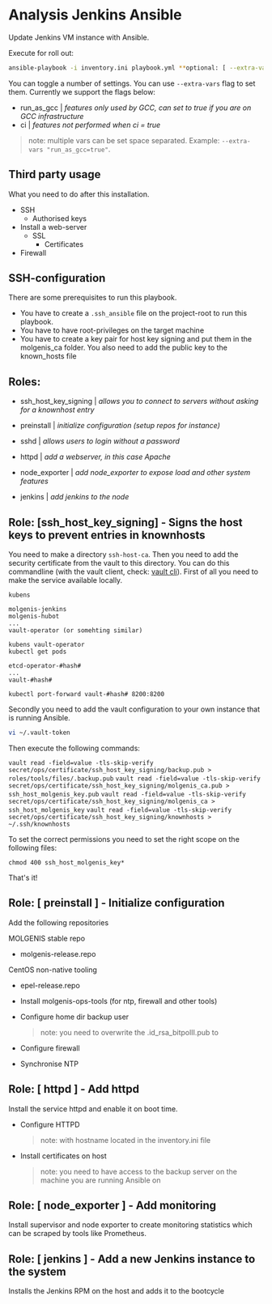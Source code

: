 # Analysis Jenkins Ansible

Update Jenkins VM instance with Ansible.

Execute for roll out:

```bash
ansible-playbook -i inventory.ini playbook.yml **optional: [ --extra-vars "run_as_gcc=true" ]**
```

You can toggle a number of settings. You can use ```--extra-vars``` flag to set them. Currently we support the flags below: 
* run_as_gcc | *features only used by GCC, can set to true if you are on GCC infrastructure*
* ci | *features not performed when ci = true*

> note: multiple vars can be set space separated. Example: ```--extra-vars "run_as_gcc=true"```.

## Third party usage
What you need to do after this installation.

- SSH
  - Authorised keys
- Install a web-server
  - SSL
    - Certificates
- Firewall

## SSH-configuration
There are some prerequisites to run this playbook.

- You have to create a ```.ssh_ansible``` file on the project-root to run this playbook. 
- You have to have root-privileges on the target machine
- You have to create a key pair for host key signing and put them in the molgenis_ca folder. You also need to add the public key to the known_hosts file

## Roles:

- ssh_host_key_signing | *allows you to connect to servers without asking for a knownhost entry*

- preinstall | *initialize configuration (setup repos for instance)*
- sshd | *allows users to login without a password*
- httpd | *add a webserver, in this case Apache*
- node_exporter | *add node_exporter to expose load and other system features*
- jenkins | *add jenkins to the node*

## Role: [ssh_host_key_signing] - Signs the host keys to prevent entries in knownhosts
You need to make a directory ```ssh-host-ca```. Then you need to add the security certificate from the vault to this directory.
You can do this commandline (with the vault client, check: [vault cli](https://www.vaultproject.io/docs/commands/)). 
First of all you need to make the service available locally.

```
kubens

molgenis-jenkins
molgenis-hubot
...
vault-operator (or somehting similar)

kubens vault-operator
kubectl get pods

etcd-operator-#hash#
...
vault-#hash#

kubectl port-forward vault-#hash# 8200:8200
```

Secondly you need to add the vault configuration to your own instance that is running Ansible. 

```bash
vi ~/.vault-token
```

Then execute the following commands:

```vault read -field=value -tls-skip-verify secret/ops/certificate/ssh_host_key_signing/backup.pub > roles/tools/files/.backup.pub```
```vault read -field=value -tls-skip-verify secret/ops/certificate/ssh_host_key_signing/molgenis_ca.pub > ssh_host_molgenis_key.pub```
```vault read -field=value -tls-skip-verify secret/ops/certificate/ssh_host_key_signing/molgenis_ca > ssh_host_molgenis_key``` 
```vault read -field=value -tls-skip-verify secret/ops/certificate/ssh_host_key_signing/knownhosts > ~/.ssh/knownhosts```

To set the correct permissions you need to set the right scope on the following files:

```chmod 400 ssh_host_molgenis_key*```

That's it!

## Role: [ preinstall ] - Initialize configuration
Add the following repositories

MOLGENIS stable repo
* molgenis-release.repo

CentOS non-native tooling
* epel-release.repo

* Install molgenis-ops-tools (for ntp, firewall and other tools)
* Configure home dir backup user
  >note: you need to overwrite the .id_rsa_bitpolII.pub to 
* Configure firewall
* Synchronise NTP

## Role: [ httpd ] - Add httpd

Install the service httpd and enable it on boot time.

* Configure HTTPD 
  >note: with hostname located in the inventory.ini file
* Install certificates on host
  >note: you need to have access to the backup server on the machine you are running Ansible on 
  
## Role: [ node_exporter ] - Add monitoring
Install supervisor and node exporter to create monitoring statistics which can be scraped by tools like Prometheus.

## Role: [ jenkins ] - Add a new Jenkins instance to the system
Installs the Jenkins RPM on the host and adds it to the bootcycle